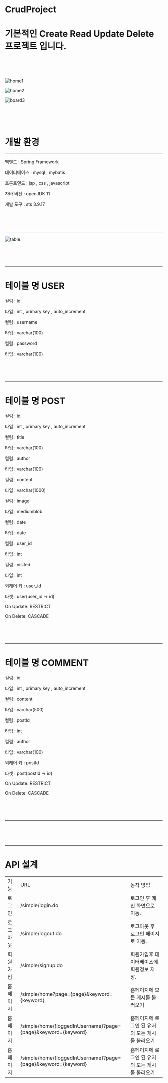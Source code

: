 # CrudProject
<h1>기본적인 Create Read Update Delete 프로젝트 입니다.</h1>
<br/><br/><br/>

![home1](https://github.com/bookbookss6/CrudProject/assets/118971316/b0ca05b4-6b07-4553-8de3-5140a7fe30e7)

![home2](https://github.com/bookbookss6/CrudProject/assets/118971316/36a3b9ae-1e9c-4c7d-934e-db8e28ecdc89)

![board3](https://github.com/bookbookss6/CrudProject/assets/118971316/0c88cfc7-b539-43e6-b86c-bf97cdc7cc75)


<br/><br/><br/>

<h1>개발 환경 </h1>
<hr/>

<p>백엔드 : Spring Framework </p>

<p>데이터베이스 : mysql , mybatis</p>

<p>프론트엔드 : jsp , css , javascript</p>

<p>자바 버전 : openJDK 11</p>

<p>개발 도구 : sts 3.9.17</p>

<br/><br/><br/>
<hr/>

![table](https://github.com/bookbookss6/CrudProject/assets/118971316/a10c2615-ae26-4b7c-839f-a61e6d9f9eca)

<br/><br/><br/>
<hr/>


<h1>테이블 명 USER</h1>

<p>컬럼 : id  </p>
<p>타입 : int , primary key , auto_increment</p>

<p>컬럼 : username </p>
<p>타입 : varchar(100) </p>

<p>컬럼 : password</p>
<p>타입 : varchar(100)</p>

<br/><br/><br/>
<hr/>


<h1>테이블 명 POST</h1>

<p>컬럼 : id  </p>
<p>타입 : int , primary key , auto_increment</p>

<p>컬럼 : title </p>
<p>타입 : varchar(100) </p>

<p>컬럼 : author</p>
<p>타입 : varchar(100)</p>

<p>컬럼 : content</p>
<p>타입 : varchar(1000)</p>

<p>컬럼 : image</p>
<p>타입 : mediumblob</p>

<p>컬럼 : date</p>
<p>타입 : date</p>

<p>컬럼 : user_id</p>
<p>타입 : int</p>

<p>컬럼 : visited</p>
<p>타입 : int</p>

<p>외래어 키 : user_id </p>
<p>타겟 : user(user_id -> id)</p>
<p>On Update: RESTRICT</p>
<p>On Delete: CASCADE</p>

<br/><br/><br/>
<hr/>

<h1>테이블 명 COMMENT</h1>

<p>컬럼 : id  </p>
<p>타입 : int , primary key , auto_increment</p>

<p>컬럼 : content </p>
<p>타입 : varchar(500) </p>

<p>컬럼 : postId</p>
<p>타입 : int </p>

<p>컬럼 : author</p>
<p>타입 : varchar(100) </p>

<p>외래어 키 : postId </p>
<p>타겟 : post(postId -> id)</p>
<p>On Update: RESTRICT</p>
<p>On Delete: CASCADE</p>

<br/><br/><br/>
<hr/>



<br/><br/><br/>
<hr/>

<h1>API 설계</h1>

<table>
  <tr>
    <td>기능</td>
    <td>URL</td>
    <td>동작 방법</td>
  </tr>
  <tr>
    <td>로그인</td>
    <td>/simple/login.do</td>
    <td>로그인 후 메인 화면으로 이동.</td>
  </tr>
  <tr>
    <td>로그아웃</td>
    <td>/simple/logout.do</td>
    <td>로그아웃 후 로그인 페이지로 이동.</td>
  </tr>
  <tr>
    <td>회원가입</td>
    <td>/simple/signup.do</td>
    <td>회원가입후 데이터베이스에 회원정보 저장.</td>
  </tr>
  <tr>
    <td>홈페이지</td>
    <td>/simple/home?page={page}&keyword={keyword}</td>
    <td>홈페이지에 모든 게시물 불러오기</td>
  </tr>
   <tr>
    <td>홈페이지</td>
    <td>/simple/home/{loggedInUsername}?page={page}&keyword={keyword}</td>
    <td>홈페이지에 로그인 된 유저의 모든 게시물 불러오기</td>
  </tr>
  <tr>
    <td>홈페이지</td>
    <td>/simple/home/{loggedInUsername}?page={page}&keyword={keyword}</td>
    <td>홈페이지에 로그인 된 유저의 모든 게시물 불러오기</td>
  </tr>
</table>




